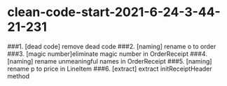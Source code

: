 # clean-code-start-2021-6-24-3-44-21-231
###1. [dead code] remove dead code
###2.  [naming] rename o to order
###3. [magic number]eliminate magic number in OrderReceipt
###4. [naming] rename unmeaningful names in OrderReceipt
###5.  [naming] rename p to price in LineItem
###6. [extract] extract initReceiptHeader method